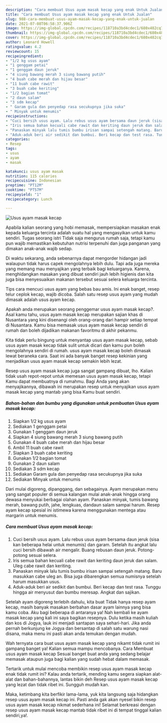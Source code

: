 ```yaml
---
description: "Cara membuat Usus ayam masak kecap yang enak Untuk Jualan"
title: "Cara membuat Usus ayam masak kecap yang enak Untuk Jualan"
slug: 988-cara-membuat-usus-ayam-masak-kecap-yang-enak-untuk-jualan
date: 2021-07-08T06:58:37.906Z
image: https://img-global.cpcdn.com/recipes/118710a3bd4cdec1/680x482cq70/usus-ayam-masak-kecap-foto-resep-utama.jpg
thumbnail: https://img-global.cpcdn.com/recipes/118710a3bd4cdec1/680x482cq70/usus-ayam-masak-kecap-foto-resep-utama.jpg
cover: https://img-global.cpcdn.com/recipes/118710a3bd4cdec1/680x482cq70/usus-ayam-masak-kecap-foto-resep-utama.jpg
author: Leonard Howell
ratingvalue: 4.2
reviewcount: 15
recipeingredient:
- "1/2 kg usus ayam"
- "1 genggam petai"
- "1 genggam daun jeruk"
- "4 siung bawang merah 3 siung bawang putih"
- "4 buah cabe merah dan hijau besar"
- "11 buah cabe rawit"
- "3 buah cabe keriting"
- "1/2 bagian tomat"
- "2 daun salam"
- "3 sdm kecap"
- " Garam gula dan penyedap rasa secukupnya jika suka"
- " Minyak untuk menumis"
recipeinstructions:
- "Cuci bersih usus ayam. Lalu rebus usus ayam bersama daun jeruk (sisa kan beberapa helai untuk menumis) dan garam. Setelah itu angkat lalu cuci bersih dibawah air mengalir. Buang rebusan daun jeruk. Potong-potong sesuai selera."
- "Iris semua bahan kecuali cabe rawit dan keriting daun jeruk dan salam. Uleg cabe rawit dan keriting."
- "Panaskan minyak lalu tumis bumbu irisan sampai setengah matang. Baru masukkan cabe uleg an. Bisa juga dibarengkan semua numisnya setelah harum masukkan usus."
- "Aduk-aduk beri air sedikit dan bumbui. Beri kecap dan test rasa. Tunggu hingga air menyusut dan bumbu meresap. Angkat dan sajikan."
categories:
- Resep
tags:
- usus
- ayam
- masak

katakunci: usus ayam masak 
nutrition: 115 calories
recipecuisine: Indonesian
preptime: "PT12M"
cooktime: "PT57M"
recipeyield: "1"
recipecategory: Lunch

---
```



![Usus ayam masak kecap](https://img-global.cpcdn.com/recipes/118710a3bd4cdec1/680x482cq70/usus-ayam-masak-kecap-foto-resep-utama.jpg)

Apabila kalian seorang yang hobi memasak, mempersiapkan masakan enak kepada keluarga tercinta adalah suatu hal yang mengasyikan untuk kamu sendiri. Tugas seorang istri Tidak saja mengurus rumah saja, tetapi kamu pun wajib memastikan kebutuhan nutrisi terpenuhi dan juga panganan yang dimakan anak-anak wajib sedap.

Di waktu  sekarang, anda sebenarnya dapat mengorder hidangan jadi walaupun tidak harus capek mengolahnya lebih dulu. Tapi ada juga mereka yang memang mau menyajikan yang terbaik bagi keluarganya. Karena, menghidangkan masakan yang dibuat sendiri jauh lebih higienis dan kita juga bisa menyesuaikan makanan tersebut sesuai selera keluarga tercinta. 

Tips cara mencuci usus ayam yang bebas bau amis. Ini enak banget, resep telur ceplok kecap, wajib dicoba. Salah satu resep usus ayam yang mudah dimasak adalah usus ayam kecap.

Apakah anda merupakan seorang penggemar usus ayam masak kecap?. Asal kamu tahu, usus ayam masak kecap merupakan sajian khas di Nusantara yang kini disenangi oleh orang-orang dari hampir setiap tempat di Nusantara. Kamu bisa memasak usus ayam masak kecap sendiri di rumah dan boleh dijadikan makanan favoritmu di akhir pekanmu.

Kita tidak perlu bingung untuk menyantap usus ayam masak kecap, sebab usus ayam masak kecap tidak sulit untuk dicari dan kamu pun boleh mengolahnya sendiri di rumah. usus ayam masak kecap boleh dimasak lewat beraneka cara. Saat ini ada banyak banget resep kekinian yang menjadikan usus ayam masak kecap semakin lebih lezat.

Resep usus ayam masak kecap juga sangat gampang dibuat, lho. Kalian tidak usah repot-repot untuk memesan usus ayam masak kecap, tetapi Kamu dapat membuatnya di rumahmu. Bagi Anda yang akan menyajikannya, dibawah ini merupakan resep untuk menyajikan usus ayam masak kecap yang mantab yang bisa Kamu buat sendiri.

<!--inarticleads1-->

##### Bahan-bahan dan bumbu yang digunakan untuk pembuatan Usus ayam masak kecap:

1. Siapkan 1/2 kg usus ayam
1. Sediakan 1 genggam petai
1. Gunakan 1 genggam daun jeruk
1. Siapkan 4 siung bawang merah 3 siung bawang putih
1. Gunakan 4 buah cabe merah dan hijau besar
1. Ambil 11 buah cabe rawit
1. Siapkan 3 buah cabe keriting
1. Gunakan 1/2 bagian tomat
1. Gunakan 2 daun salam
1. Sediakan 3 sdm kecap
1. Sediakan  Garam gula dan penyedap rasa secukupnya jika suka
1. Sediakan  Minyak untuk menumis


Dari mulai digoreng, dipanggang, dan sebagainya. Ayam merupakan menu yang sangat populer di semua kalangan mulai anak-anak hingga orang dewasa menyukai berbagai olahan ayam. Panaskan minyak, tumis bawang merah, bawang putih, jahe, lengkuas, dandaun salam sampai harum. Resep ayam kecap spesial ini istimewa karena menggunakan mentega atau margarin untuk menumis. 

<!--inarticleads2-->

##### Cara membuat Usus ayam masak kecap:

1. Cuci bersih usus ayam. Lalu rebus usus ayam bersama daun jeruk (sisa kan beberapa helai untuk menumis) dan garam. Setelah itu angkat lalu cuci bersih dibawah air mengalir. Buang rebusan daun jeruk. Potong-potong sesuai selera.
1. Iris semua bahan kecuali cabe rawit dan keriting daun jeruk dan salam. Uleg cabe rawit dan keriting.
1. Panaskan minyak lalu tumis bumbu irisan sampai setengah matang. Baru masukkan cabe uleg an. Bisa juga dibarengkan semua numisnya setelah harum masukkan usus.
1. Aduk-aduk beri air sedikit dan bumbui. Beri kecap dan test rasa. Tunggu hingga air menyusut dan bumbu meresap. Angkat dan sajikan.


Setelah ayam digoreng terlebih dahulu, kita buat Tidak hanya resep ayam kecap, masih banyak masakan berbahan dasar ayam lainnya yang bisa kamu coba. Aku bagi beberapa di antaranya ya! Nah kembali ke ayam masak kecap yang kali ini saya bagikan resepnya. Dulu ketika masih kuliah dan kos di Jogya, lauk ini menjadi santapan saya sehari-hari. Jika anda pernah berkunjung ke Jogya dan bersantap di salah satu warung nasi disana, maka menu ini pasti akan anda temukan dengan mudah. 

Wah ternyata cara buat usus ayam masak kecap yang nikamt tidak rumit ini gampang banget ya! Kalian semua mampu mencobanya. Cara Membuat usus ayam masak kecap Sesuai banget buat anda yang sedang belajar memasak ataupun juga bagi kalian yang sudah hebat dalam memasak.

Tertarik untuk mulai mencoba membikin resep usus ayam masak kecap enak tidak rumit ini? Kalau anda tertarik, mending kamu segera siapkan alat-alat dan bahan-bahannya, lantas bikin deh Resep usus ayam masak kecap yang lezat dan tidak ribet ini. Sungguh mudah kan. 

Maka, ketimbang kita berfikir lama-lama, yuk kita langsung saja hidangkan resep usus ayam masak kecap ini. Pasti anda gak akan nyesel bikin resep usus ayam masak kecap nikmat sederhana ini! Selamat berkreasi dengan resep usus ayam masak kecap mantab tidak ribet ini di tempat tinggal kalian sendiri,ya!.

